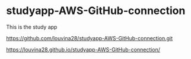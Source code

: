 # studyapp-AWS-GitHub-connection
This is the study app

https://github.com/louvina28/studyapp-AWS-GitHub-connection.git

https://louvina28.github.io/studyapp-AWS-GitHub-connection/